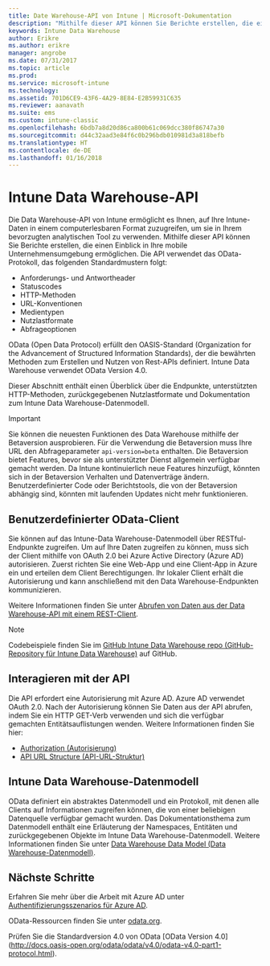```yaml
---
title: Date Warehouse-API von Intune | Microsoft-Dokumentation
description: "Mithilfe dieser API können Sie Berichte erstellen, die einen Einblick in Ihre mobile Unternehmensumgebung ermöglichen."
keywords: Intune Data Warehouse
author: Erikre
ms.author: erikre
manager: angrobe
ms.date: 07/31/2017
ms.topic: article
ms.prod: 
ms.service: microsoft-intune
ms.technology: 
ms.assetid: 701D6CE9-43F6-4A29-8E84-E2B59931C635
ms.reviewer: aanavath
ms.suite: ems
ms.custom: intune-classic
ms.openlocfilehash: 6bdb7a8d20d86ca800b61c069dcc380f86747a30
ms.sourcegitcommit: d44c32aad3e84f6c0b296bdb010981d3a818befb
ms.translationtype: HT
ms.contentlocale: de-DE
ms.lasthandoff: 01/16/2018
---
```

#  <a name="intune-data-warehouse-api"></a>Intune Data Warehouse-API

Die Data Warehouse-API von Intune ermöglicht es Ihnen, auf Ihre Intune-Daten in einem computerlesbaren Format zuzugreifen, um sie in Ihrem bevorzugten analytischen Tool zu verwenden. Mithilfe dieser API können Sie Berichte erstellen, die einen Einblick in Ihre mobile Unternehmensumgebung ermöglichen. Die API verwendet das OData-Protokoll, das folgenden Standardmustern folgt:

  -   Anforderungs- und Antwortheader
  -   Statuscodes
  -   HTTP-Methoden
  -   URL-Konventionen
  -   Medientypen
  -   Nutzlastformate
  -   Abfrageoptionen

OData (Open Data Protocol) erfüllt den OASIS-Standard (Organization for the Advancement of Structured Information Standards), der die bewährten Methoden zum Erstellen und Nutzen von Rest-APIs definiert. Intune Data Warehouse verwendet OData Version 4.0.

Dieser Abschnitt enthält einen Überblick über die Endpunkte, unterstützten HTTP-Methoden, zurückgegebenen Nutzlastformate und Dokumentation zum Intune Data Warehouse-Datenmodell.

> [!Important]  
> Sie können die neuesten Funktionen des Data Warehouse mithilfe der Betaversion ausprobieren. Für die Verwendung die Betaversion muss Ihre URL den Abfrageparameter `api-version=beta` enthalten. Die Betaversion bietet Features, bevor sie als unterstützter Dienst allgemein verfügbar gemacht werden. Da Intune kontinuierlich neue Features hinzufügt, könnten sich in der Betaversion Verhalten und Datenverträge ändern. Benutzerdefinierter Code oder Berichtstools, die von der Betaversion abhängig sind, könnten mit laufenden Updates nicht mehr funktionieren. <!--If you experience problems with the beta service, follow [link to feedback process]() to report the issue or provide feedback.-->

## <a name="odata-custom-client"></a>Benutzerdefinierter OData-Client

Sie können auf das Intune-Data Warehouse-Datenmodell über RESTful-Endpunkte zugreifen. Um auf Ihre Daten zugreifen zu können, muss sich der Client mithilfe von OAuth 2.0 bei Azure Active Directory (Azure AD) autorisieren. Zuerst richten Sie eine Web-App und eine Client-App in Azure ein und erteilen dem Client Berechtigungen. Ihr lokaler Client erhält die Autorisierung und kann anschließend mit den Data Warehouse-Endpunkten kommunizieren.

Weitere Informationen finden Sie unter [Abrufen von Daten aus der Data Warehouse-API mit einem REST-Client](reports-proc-data-rest.md).

> [!Note]  
> Codebeispiele finden Sie im [GitHub Intune Data Warehouse repo (GitHub-Repository für Intune Data Warehouse)](https://github.com/Microsoft/Intune-Data-Warehouse) auf GitHub.

## <a name="interacting-with-the-api"></a>Interagieren mit der API

Die API erfordert eine Autorisierung mit Azure AD. Azure AD verwendet OAuth 2.0. Nach der Autorisierung können Sie Daten aus der API abrufen, indem Sie ein HTTP GET-Verb verwenden und sich die verfügbar gemachten Entitätsauflistungen wenden. Weitere Informationen finden Sie hier:

 -  [Authorization (Autorisierung)](reports-api-url.md)
 -  [API URL Structure (API-URL-Struktur)](reports-api-url.md)

## <a name="intune-data-warehouse-data-model"></a>Intune Data Warehouse-Datenmodell

OData definiert ein abstraktes Datenmodell und ein Protokoll, mit denen alle Clients auf Informationen zugreifen können, die von einer beliebigen Datenquelle verfügbar gemacht wurden. Das Dokumentationsthema zum Datenmodell enthält eine Erläuterung der Namespaces, Entitäten und zurückgegebenen Objekte im Intune Data Warehouse-Datenmodell. Weitere Informationen finden Sie unter [Data Warehouse Data Model (Data Warehouse-Datenmodell)](reports-ref-data-model.md).

## <a name="next-steps"></a>Nächste Schritte

Erfahren Sie mehr über die Arbeit mit Azure AD unter [Authentifizierungsszenarios für Azure AD](https://docs.microsoft.com/azure/active-directory/develop/active-directory-authentication-scenarios).

OData-Ressourcen finden Sie unter [odata.org](http://www.odata.org).
  
Prüfen Sie die Standardversion 4.0 von OData [OData Version 4.0] (http://docs.oasis-open.org/odata/odata/v4.0/odata-v4.0-part1-protocol.html).  
